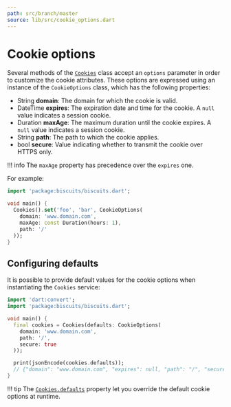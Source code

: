 ```yaml
---
path: src/branch/master
source: lib/src/cookie_options.dart
---
```


# Cookie options
Several methods of the [`Cookies`](api.md) class accept an `options` parameter in order to customize the cookie attributes.
These options are expressed using an instance of the `CookieOptions` class, which has the following properties:

- String **domain**: The domain for which the cookie is valid.
- DateTime **expires**: The expiration date and time for the cookie. A `null` value indicates a session cookie.
- Duration **maxAge**: The maximum duration until the cookie expires. A `null` value indicates a session cookie.
- String **path**: The path to which the cookie applies.
- bool **secure**: Value indicating whether to transmit the cookie over HTTPS only.

!!! info
    The `maxAge` property has precedence over the `expires` one.

For example:

```dart
import 'package:biscuits/biscuits.dart';

void main() {
  Cookies().set('foo', 'bar', CookieOptions(
    domain: 'www.domain.com',
    maxAge: const Duration(hours: 1),
    path: '/'
  ));
}
```
    
## Configuring defaults
It is possible to provide default values for the cookie options when instantiating the `Cookies` service:

```dart
import 'dart:convert';
import 'package:biscuits/biscuits.dart';

void main() {
  final cookies = Cookies(defaults: CookieOptions(
    domain: 'www.domain.com',
    path: '/',
    secure: true
  ));

  print(jsonEncode(cookies.defaults));
  // {"domain": "www.domain.com", "expires": null, "path": "/", "secure": true}
}
```

!!! tip
    The [`Cookies.defaults`](api.md) property let you override the default cookie options at runtime.
